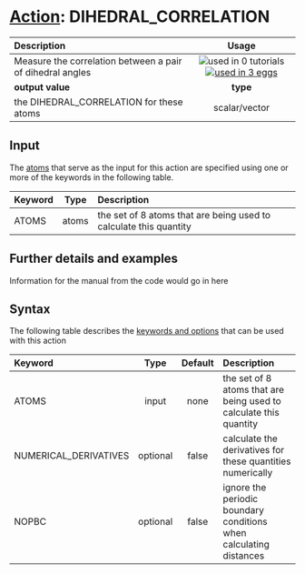 # [Action](actions.md): DIHEDRAL_CORRELATION

| Description    | Usage |
|:--------|:--------:|
| Measure the correlation between a pair of dihedral angles | ![used in 0 tutorials](https://img.shields.io/badge/tutorials-0-red.svg)[![used in 3 eggs](https://img.shields.io/badge/nest-3-green.svg)](https://www.plumed-nest.org/browse.html?search=DIHEDRAL_CORRELATION)|
 | **output value** | **type** |
| the DIHEDRAL_CORRELATION for these atoms | scalar/vector |

## Input

The [atoms](specifying_atoms.html) that serve as the input for this action are specified using one or more of the keywords in the following table.

| Keyword |  Type | Description |
|:--------|:------:|:-----------|
| ATOMS | atoms | the set of 8 atoms that are being used to calculate this quantity |


## Further details and examples 
Information for the manual from the code would go in here 
## Syntax 
The following table describes the [keywords and options](parsing.md) that can be used with this action 

| Keyword | Type | Default | Description |
|:-------|:----:|:-------:|:-----------|
| ATOMS | input | none | the set of 8 atoms that are being used to calculate this quantity |
| NUMERICAL_DERIVATIVES | optional | false |  calculate the derivatives for these quantities numerically |
| NOPBC | optional | false |  ignore the periodic boundary conditions when calculating distances |

